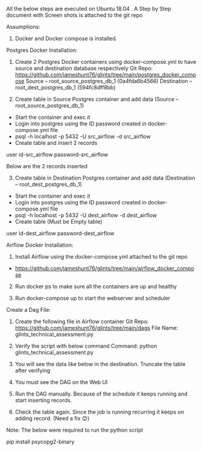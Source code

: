 
All the below steps are executed on Ubuntu 18.04 . A Step by Step document with Screen shots is attached to the git repo

Assumptions:
1)	Docker and Docker compose is installed.


Postgres Docker Installation:
1)	Create 2 Postgres Docker containers using docker-compose.yml to have source and destination database respectively 
Git Repo:
https://github.com/jameshunt76/glints/tree/main/postgres_docker_compose
Source – root_source_postgres_db_1 (0a4fda6b4566)
Destination – root_dest_postgres_db_1 (594fc8dff8bb)
 
2)	Create table in Source Postgres container and add data (Source – root_source_postgres_db_1)
-	Start the container and exec it
-	Login into postgres using the ID password created in docker-compose.yml file
-	psql -h localhost -p 5432 -U src_airflow -d src_airflow
-	Create table and insert 2 records
 
 
user id-src_airflow
password-src_airflow

Below are the 2 records inserted
 

3)	Create table in Destination Postgres container and add data (Destination – root_dest_postgres_db_1)

-	Start the container and exec it
-	Login into postgres using the ID password created in docker-compose.yml file
-	psql -h localhost -p 5432 -U dest_airflow -d dest_airflow
-	Create table (Must be Empty table)
 
user id-dest_airflow
password-dest_airflow



Airflow Docker Installation:
1)	Install Airflow using the docker-compose.yml attached to the git repo
-	https://github.com/jameshunt76/glints/tree/main/airflow_docker_compose

2)	Run docker ps to make sure all the containers are up and healthy
 

3)	Run docker-compose up to start the webserver and scheduler
 

Create a Dag File:

1)	Create the following file in Airflow container
Git Repo:
https://github.com/jameshunt76/glints/tree/main/dags
File Name: glints_technical_assessment.py

 
2)	Verify the script with below command
Command:
python glints_technical_assessment.py
 

3)	You will see the data like below in the destination. Truncate the table after verifying
 
4)	You must see the DAG on the Web UI
 
5)	Run the DAG manually. Because of the schedule it keeps running and start inserting records.

 
6)	Check the table again.  Since the job is running recurring it keeps on adding record. (Need a fix 😊)
 

Note: The below were required to run the python script

pip install psycopg2-binary
  
